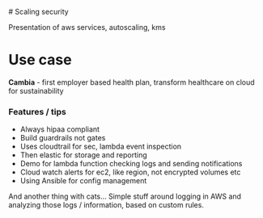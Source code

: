 ​# Scaling security

Presentation of aws services, autoscaling, kms

# Use case

**Cambia** - first employer based health plan, transform healthcare on cloud for sustainability

### Features / tips 
  - Always hipaa compliant
  - Build guardrails not gates
  - Uses cloudtrail for sec, lambda event inspection
  - Then elastic for storage and reporting
  - Demo for lambda function checking logs and sending notifications
  - Cloud watch alerts for ec2, like region, not encrypted volumes etc
  - Using Ansible for config management

And another thing with cats... Simple stuff around logging in AWS and analyzing 
those logs / information, based on custom rules.
